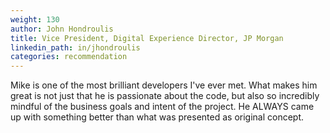 ```yaml
---
weight: 130
author: John Hondroulis
title: Vice President, Digital Experience Director, JP Morgan
linkedin_path: in/jhondroulis
categories: recommendation
---
```


Mike is one of the most brilliant developers I've ever met.  What makes him great is not just that he is passionate about the code, but also so incredibly mindful of the business goals and intent of the project.  He ALWAYS came up with something better than what was presented as original concept.
